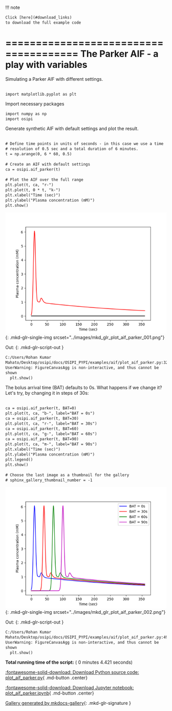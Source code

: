 
<!--
 DO NOT EDIT.
 THIS FILE WAS AUTOMATICALLY GENERATED BY mkdocs-gallery.
 TO MAKE CHANGES, EDIT THE SOURCE PYTHON FILE:
 "docs/OSIPI_PYPI/examples/aif/plot_aif_parker.py"
 LINE NUMBERS ARE GIVEN BELOW.
-->

!!! note

    Click [here](#download_links)
    to download the full example code


======================================
The Parker AIF - a play with variables
======================================

Simulating a Parker AIF with different settings.

<!-- GENERATED FROM PYTHON SOURCE LINES 9-12 -->

```{.python }

import matplotlib.pyplot as plt

```








<!-- GENERATED FROM PYTHON SOURCE LINES 13-14 -->

Import necessary packages

<!-- GENERATED FROM PYTHON SOURCE LINES 14-17 -->

```{.python }
import numpy as np
import osipi

```








<!-- GENERATED FROM PYTHON SOURCE LINES 18-19 -->

Generate synthetic AIF with default settings and plot the result.

<!-- GENERATED FROM PYTHON SOURCE LINES 19-34 -->

```{.python }

# Define time points in units of seconds - in this case we use a time
# resolution of 0.5 sec and a total duration of 6 minutes.
t = np.arange(0, 6 * 60, 0.5)

# Create an AIF with default settings
ca = osipi.aif_parker(t)

# Plot the AIF over the full range
plt.plot(t, ca, "r-")
plt.plot(t, 0 * t, "k-")
plt.xlabel("Time (sec)")
plt.ylabel("Plasma concentration (mM)")
plt.show()

```


![plot aif parker](./images/mkd_glr_plot_aif_parker_001.png){: .mkd-glr-single-img srcset="../images/mkd_glr_plot_aif_parker_001.png"}

Out:
{: .mkd-glr-script-out }

```{.shell .mkd-glr-script-out-disp }
C:/Users/Rohan Kumar Mahato/Desktop/osipi/docs/OSIPI_PYPI/examples/aif/plot_aif_parker.py:32: UserWarning: FigureCanvasAgg is non-interactive, and thus cannot be shown
  plt.show()

```





<!-- GENERATED FROM PYTHON SOURCE LINES 35-37 -->

The bolus arrival time (BAT) defaults to 0s. What happens if we
change it? Let's try, by changing it in steps of 30s:

<!-- GENERATED FROM PYTHON SOURCE LINES 37-53 -->

```{.python }

ca = osipi.aif_parker(t, BAT=0)
plt.plot(t, ca, "b-", label="BAT = 0s")
ca = osipi.aif_parker(t, BAT=30)
plt.plot(t, ca, "r-", label="BAT = 30s")
ca = osipi.aif_parker(t, BAT=60)
plt.plot(t, ca, "g-", label="BAT = 60s")
ca = osipi.aif_parker(t, BAT=90)
plt.plot(t, ca, "m-", label="BAT = 90s")
plt.xlabel("Time (sec)")
plt.ylabel("Plasma concentration (mM)")
plt.legend()
plt.show()

# Choose the last image as a thumbnail for the gallery
# sphinx_gallery_thumbnail_number = -1
```


![plot aif parker](./images/mkd_glr_plot_aif_parker_002.png){: .mkd-glr-single-img srcset="../images/mkd_glr_plot_aif_parker_002.png"}

Out:
{: .mkd-glr-script-out }

```{.shell .mkd-glr-script-out-disp }
C:/Users/Rohan Kumar Mahato/Desktop/osipi/docs/OSIPI_PYPI/examples/aif/plot_aif_parker.py:49: UserWarning: FigureCanvasAgg is non-interactive, and thus cannot be shown
  plt.show()

```






**Total running time of the script:** ( 0 minutes  4.421 seconds)

<div id="download_links"></div>



[:fontawesome-solid-download: Download Python source code: plot_aif_parker.py](./plot_aif_parker.py){ .md-button .center}

[:fontawesome-solid-download: Download Jupyter notebook: plot_aif_parker.ipynb](./plot_aif_parker.ipynb){ .md-button .center}


[Gallery generated by mkdocs-gallery](https://smarie.github.io/mkdocs-gallery){: .mkd-glr-signature }
